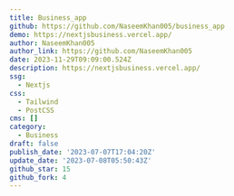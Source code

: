 ```yaml
---
title: Business_app
github: https://github.com/NaseemKhan005/business_app
demo: https://nextjsbusiness.vercel.app/
author: NaseemKhan005
author_link: https://github.com/NaseemKhan005
date: 2023-11-29T09:09:00.524Z
description: https://nextjsbusiness.vercel.app/
ssg:
  - Nextjs
css:
  - Tailwind
  - PostCSS
cms: []
category:
  - Business
draft: false
publish_date: '2023-07-07T17:04:20Z'
update_date: '2023-07-08T05:50:43Z'
github_star: 15
github_fork: 4
---
```

